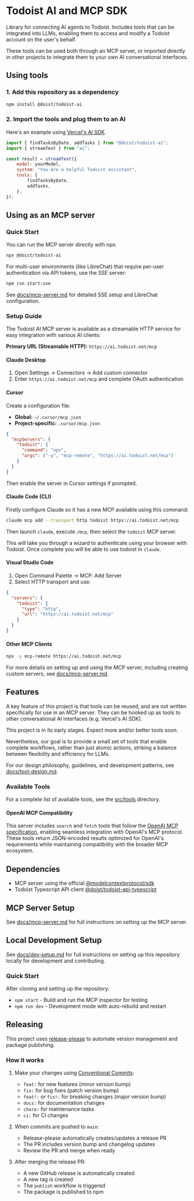 # Todoist AI and MCP SDK

Library for connecting AI agents to Todoist. Includes tools that can be integrated into LLMs,
enabling them to access and modify a Todoist account on the user's behalf.

These tools can be used both through an MCP server, or imported directly in other projects to
integrate them to your own AI conversational interfaces.

## Using tools

### 1. Add this repository as a dependency

```sh
npm install @doist/todoist-ai
```

### 2. Import the tools and plug them to an AI

Here's an example using [Vercel's AI SDK](https://ai-sdk.dev/docs/ai-sdk-core/generating-text#streamtext).

```js
import { findTasksByDate, addTasks } from "@doist/todoist-ai";
import { streamText } from "ai";

const result = streamText({
    model: yourModel,
    system: "You are a helpful Todoist assistant",
    tools: {
        findTasksByDate,
        addTasks,
    },
});
```

## Using as an MCP server

### Quick Start

You can run the MCP server directly with npx:

```bash
npx @doist/todoist-ai
```

For multi-user environments (like LibreChat) that require per-user authentication via API tokens, use the SSE server:

```bash
npm run start:sse
```

See [docs/mcp-server.md](docs/mcp-server.md) for detailed SSE setup and LibreChat configuration.

### Setup Guide

The Todoist AI MCP server is available as a streamable HTTP service for easy integration with various AI clients:

**Primary URL (Streamable HTTP):** `https://ai.todoist.net/mcp`

#### Claude Desktop

1. Open Settings → Connectors → Add custom connector
2. Enter `https://ai.todoist.net/mcp` and complete OAuth authentication

#### Cursor

Create a configuration file:
- **Global:** `~/.cursor/mcp.json`
- **Project-specific:** `.cursor/mcp.json`

```json
{
  "mcpServers": {
    "todoist": {
      "command": "npx",
      "args": ["-y", "mcp-remote", "https://ai.todoist.net/mcp"]
    }
  }
}
```

Then enable the server in Cursor settings if prompted.

#### Claude Code (CLI)

Firstly configure Claude so it has a new MCP available using this command:

```bash
claude mcp add --transport http todoist https://ai.todoist.net/mcp
```

Then launch `claude`, execute `/mcp`, then select the `todoist` MCP server.

This will take you through a wizard to authenticate using your browser with Todoist. Once complete you will be able to use todoist in `claude`.


#### Visual Studio Code

1. Open Command Palette → MCP: Add Server
2. Select HTTP transport and use:

```json
{
  "servers": {
    "todoist": {
      "type": "http",
      "url": "https://ai.todoist.net/mcp"
    }
  }
}
```

#### Other MCP Clients

```bash
npx -y mcp-remote https://ai.todoist.net/mcp
```

For more details on setting up and using the MCP server, including creating custom servers, see [docs/mcp-server.md](docs/mcp-server.md).

## Features

A key feature of this project is that tools can be reused, and are not written specifically for use in an MCP server. They can be hooked up as tools to other conversational AI interfaces (e.g. Vercel's AI SDK).

This project is in its early stages. Expect more and/or better tools soon.

Nevertheless, our goal is to provide a small set of tools that enable complete workflows, rather than just atomic actions, striking a balance between flexibility and efficiency for LLMs.

For our design philosophy, guidelines, and development patterns, see [docs/tool-design.md](docs/tool-design.md).

### Available Tools

For a complete list of available tools, see the [src/tools](src/tools) directory.

#### OpenAI MCP Compatibility

This server includes `search` and `fetch` tools that follow the [OpenAI MCP specification](https://platform.openai.com/docs/mcp), enabling seamless integration with OpenAI's MCP protocol. These tools return JSON-encoded results optimized for OpenAI's requirements while maintaining compatibility with the broader MCP ecosystem.

## Dependencies

-   MCP server using the official [@modelcontextprotocol/sdk](https://github.com/modelcontextprotocol/typescript-sdk?tab=readme-ov-file#installation)
-   Todoist Typescript API client [@doist/todoist-api-typescript](https://github.com/Doist/todoist-api-typescript)

## MCP Server Setup

See [docs/mcp-server.md](docs/mcp-server.md) for full instructions on setting up the MCP server.

## Local Development Setup

See [docs/dev-setup.md](docs/dev-setup.md) for full instructions on setting up this repository locally for development and contributing.

### Quick Start

After cloning and setting up the repository:

- `npm start` - Build and run the MCP inspector for testing
- `npm run dev` - Development mode with auto-rebuild and restart

## Releasing

This project uses [release-please](https://github.com/googleapis/release-please) to automate version management and package publishing.

### How it works

1. Make your changes using [Conventional Commits](https://www.conventionalcommits.org/):

    - `feat:` for new features (minor version bump)
    - `fix:` for bug fixes (patch version bump)
    - `feat!:` or `fix!:` for breaking changes (major version bump)
    - `docs:` for documentation changes
    - `chore:` for maintenance tasks
    - `ci:` for CI changes

2. When commits are pushed to `main`:

    - Release-please automatically creates/updates a release PR
    - The PR includes version bump and changelog updates
    - Review the PR and merge when ready

3. After merging the release PR:
    - A new GitHub release is automatically created
    - A new tag is created
    - The `publish` workflow is triggered
    - The package is published to npm
